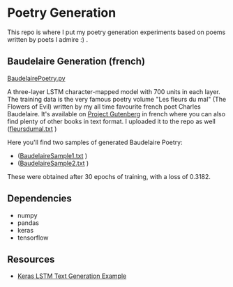 # Poetry Generation

This repo is where I put my poetry generation experiments based on poems written by poets I admire :) . 

## Baudelaire Generation (french)

[BaudelairePoetry.py](https://github.com/ZohraRezgui/Python-poetry/blob/master/BaudelairePoetry.py)

A three-layer LSTM character-mapped model with 700 units in each layer. The training data is the very famous poetry volume "Les fleurs du mal"
(The Flowers of Evil) written by my all time favourite french poet Charles Baudelaire. It's available on [Project Gutenberg](https://www.gutenberg.org/) in french where you can also find plenty of other books in text format. I uploaded it to the repo as well
([fleursdumal.txt](https://github.com/ZohraRezgui/Python-poetry/blob/master/fleursdumal.txt) ) 

Here you'll find two samples of generated Baudelaire Poetry:
* ([BaudelaireSample1.txt](https://github.com/ZohraRezgui/Python-poetry/blob/master/BaudelaireSample1.txt) ) 
* ([BaudelaireSample2.txt](https://github.com/ZohraRezgui/Python-poetry/blob/master/BaudelaireSample2.txt) ) 

These were obtained after 30 epochs of training, with a loss of 0.3182.


## Dependencies

* numpy 
* pandas 
* keras 
* tensorflow 

## Resources

 * [Keras LSTM Text Generation Example](https://github.com/keras-team/keras/blob/master/examples/lstm_text_generation.py)
